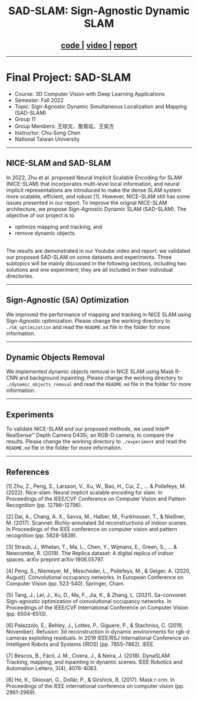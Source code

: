 <p align="center">
<h1 align="center">
SAD-SLAM: Sign-Agnostic Dynamic SLAM
</h1>

<h2 align="center">
<a href="https://github.com/MartyJan/SAD-SLAM"><strong> code </strong></a>
|
<a href="https://youtu.be/dVUWtoyijMk"><strong> video </strong></a>
|
<a href="https://github.com/MartyJan/SAD-SLAM/blob/main/report.pdf"><strong> report </strong></a>
</h2>

</p>

---

# Final Project: SAD-SLAM
* Course: 3D Computer Vision with Deep Learning Applications 
* Semester: Fall 2022
* Topic: Sign-Agnostic Dynamic Simultaneous Localization and Mapping (SAD-SLAM)
* Group 11
* Group Members: 王琮文、詹易玹、王奕方
* Instructor: Chu-Song Chen
* National Taiwan University

---

## NICE-SLAM and SAD-SLAM
In 2022, Zhu et al. proposed Neural Implicit Scalable Encoding for SLAM (NICE-SLAM)
that incorporates multi-level local information, 
and neural implicit representations are introduced to
make the dense SLAM system more scalable, efficient, and robust [1]. 
However, NICE-SLAM still has some issues presented in our report. 
To improve the orignal NICE-SLAM architecture, 
we propose Sign-Agnostic Dynamic SLAM (SAD-SLAM). 
The objective of our project is to 
* optimize mapping and tracking, and
* remove dynamic objects. 
<br />
The results are demonstrated in our Youtube video and report: 
we validated our proposed SAD-SLAM on some datasets and experiments.
Three subtopics will be mainly discussed in the following sections, 
including two solutions and one experiment; 
they are all included in their individual directories. 

---

## Sign-Agnostic (SA) Optimization
We improved the performance of mapping and tracking in NICE SLAM using Sign-Agnostic optimization.
Please change the working directory to `./SA_optimization` and read the `README.md` file in the folder for more information.

---

## Dynamic Objects Removal
We implemented dynamic objects removal in NICE SLAM using Mask R-CNN and background inpainting.
Please change the working directory to `./dynamic_objects_removal` and read the `README.md` file in the folder for more information.

---

## Experiments
To validate NICE-SLAM and our proposed methods, we used Intel® RealSense™ Depth Camera D435i, an RGB-D camera, to compare the results. 
Please change the working directory to `./experiment` and read the `README.md` file in the folder for more information.

---

## References
[1] Zhu, Z., Peng, S., Larsson, V., Xu, W., Bao, H., Cui, Z., ... & Pollefeys, M. (2022). Nice-slam: Neural implicit scalable encoding for slam. In Proceedings of the IEEE/CVF Conference on Computer Vision and Pattern Recognition (pp. 12786-12796). <br />

[2] Dai, A., Chang, A. X., Savva, M., Halber, M., Funkhouser, T., & Nießner, M. (2017). Scannet: Richly-annotated 3d reconstructions of indoor scenes. In Proceedings of the IEEE conference on computer vision and pattern recognition (pp. 5828-5839). <br />

[3] Straub, J., Whelan, T., Ma, L., Chen, Y., Wijmans, E., Green, S., ... & Newcombe, R. (2019). The Replica dataset: A digital replica of indoor spaces. arXiv preprint arXiv:1906.05797. <br />

[4] Peng, S., Niemeyer, M., Mescheder, L., Pollefeys, M., & Geiger, A. (2020, August). Convolutional occupancy networks. In European Conference on Computer Vision (pp. 523-540). Springer, Cham. <br />

[5] Tang, J., Lei, J., Xu, D., Ma, F., Jia, K., & Zhang, L. (2021). Sa-convonet: Sign-agnostic optimization of convolutional occupancy networks. In Proceedings of the IEEE/CVF International Conference on Computer Vision (pp. 6504-6513). <br />

[6] Palazzolo, E., Behley, J., Lottes, P., Giguere, P., & Stachniss, C. (2019, November). Refusion: 3d reconstruction in dynamic environments for rgb-d cameras exploiting residuals. In 2019 IEEE/RSJ International Conference on Intelligent Robots and Systems (IROS) (pp. 7855-7862). IEEE. <br />

[7] Bescos, B., Fácil, J. M., Civera, J., & Neira, J. (2018). DynaSLAM: Tracking, mapping, and inpainting in dynamic scenes. IEEE Robotics and Automation Letters, 3(4), 4076-4083. <br />

[8] He, K., Gkioxari, G., Dollár, P., & Girshick, R. (2017). Mask r-cnn. In Proceedings of the IEEE international conference on computer vision (pp. 2961-2969). <br />


